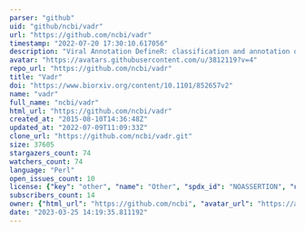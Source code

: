 ```yaml
---
parser: "github"
uid: "github/ncbi/vadr"
url: "https://github.com/ncbi/vadr"
timestamp: "2022-07-20 17:30:10.617056"
description: "Viral Annotation DefineR: classification and annotation of viral sequences based on RefSeq annotation"
avatar: "https://avatars.githubusercontent.com/u/3812119?v=4"
repo_url: "https://github.com/ncbi/vadr"
title: "Vadr"
doi: "https://www.biorxiv.org/content/10.1101/852657v2"
name: "vadr"
full_name: "ncbi/vadr"
html_url: "https://github.com/ncbi/vadr"
created_at: "2015-08-10T14:36:48Z"
updated_at: "2022-07-09T11:09:33Z"
clone_url: "https://github.com/ncbi/vadr.git"
size: 37605
stargazers_count: 74
watchers_count: 74
language: "Perl"
open_issues_count: 10
license: {"key": "other", "name": "Other", "spdx_id": "NOASSERTION", "url": null, "node_id": "MDc6TGljZW5zZTA="}
subscribers_count: 14
owner: {"html_url": "https://github.com/ncbi", "avatar_url": "https://avatars.githubusercontent.com/u/3812119?v=4", "login": "ncbi", "type": "Organization"}
date: "2023-03-25 14:19:35.811192"
---
```

